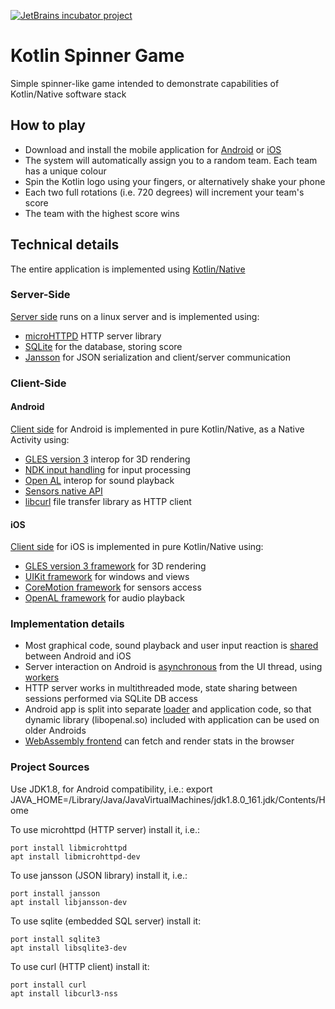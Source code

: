 [![JetBrains incubator project](http://jb.gg/badges/official.svg)](https://confluence.jetbrains.com/display/ALL/JetBrains+on+GitHub) 

# Kotlin Spinner Game

Simple spinner-like game intended to demonstrate capabilities of Kotlin/Native software stack

## How to play

*   Download and install the mobile application for [Android](https://play.google.com/store/apps/details?id=com.jetbrains.konan_activity2) or [iOS](https://itunes.apple.com/us/app/kotlinconf-spinner/id1291282375?mt=8)
*   The system will automatically assign you to a random team. Each team has a unique colour
*   Spin the Kotlin logo using your fingers, or alternatively shake your phone
*   Each two full rotations (i.e. 720 degrees) will increment your team's score
*   The team with the highest score wins

## Technical details
The entire application is implemented using [Kotlin/Native](https://github.com/JetBrains/kotlin-native)

### Server-Side

[Server side](httpserver/src/main/kotlin/server/HttpServer.kt) runs on a linux server and is implemented using:

*   [microHTTPD](https://www.gnu.org/software/libmicrohttpd/) HTTP server library
*   [SQLite](https://www.sqlite.org/) for the database, storing score
*   [Jansson](http://www.digip.org/jansson/) for JSON serialization and client/server communication

### Client-Side 

#### Android 

[Client side](clients/android/src/main/kotlin/engine.kt) for Android is implemented in pure Kotlin/Native, as a Native Activity using:
*   [GLES version 3](https://developer.android.com/guide/topics/graphics/opengl.html) interop for 3D rendering
*   [NDK input handling](https://developer.android.com/ndk/reference/group___input.html) for input processing
*   [Open AL](https://www.openal.org/) interop for sound playback
*   [Sensors native API](https://developer.android.com/ndk/reference/group___sensor.html)
*   [libcurl](https://curl.haxx.se/libcurl/) file transfer library as HTTP client

#### iOS

[Client side](clients/android/src/main/ios) for iOS is implemented in pure Kotlin/Native using:
*   [GLES version 3 framework](https://developer.apple.com/documentation/opengles) for 3D rendering
*   [UIKit framework](https://developer.apple.com/documentation/uikit) for windows and views
*   [CoreMotion framework](https://developer.apple.com/documentation/coremotion) for sensors access
*   [OpenAL framework](https://developer.apple.com/library/content/documentation/Miscellaneous/Conceptual/iPhoneOSTechOverview/MediaLayer/MediaLayer.html#//apple_ref/doc/uid/TP40007898-CH9-SW13) for audio playback

### Implementation details

*   Most graphical code, sound playback and user input reaction is [shared](clients/shared/src/main/kotlin) between Android and iOS
*   Server interaction on Android is [asynchronous](clients/android/src/main/kotlin/StatsFetcherImpl.kt#L66) from the UI thread, using [workers](https://github.com/JetBrains/kotlin-native/tree/master/samples/workers)
*   HTTP server works in multithreaded mode, state sharing between sessions performed via SQLite DB access
*   Android app is split into separate [loader](clients/android/src/loader/kotlin/loader.kt) and application code, so that dynamic library (libopenal.so) included with application can be used on older Androids
*   [WebAssembly frontend](clients/webassembly) can fetch and render stats in the browser

### Project Sources

Use JDK1.8, for Android compatibility, i.e.:
    export JAVA_HOME=/Library/Java/JavaVirtualMachines/jdk1.8.0_161.jdk/Contents/Home

To use microhttpd  (HTTP server) install it, i.e.:

    port install libmicrohttpd
    apt install libmicrohttpd-dev

To use jansson (JSON library) install it, i.e.:

    port install jansson
    apt install libjansson-dev

To use sqlite (embedded SQL server) install it:

    port install sqlite3
    apt install libsqlite3-dev

To use curl (HTTP client) install it:

    port install curl
    apt install libcurl3-nss
